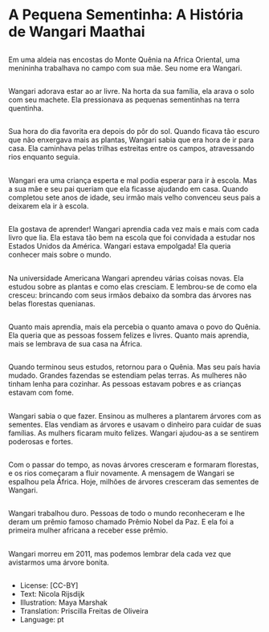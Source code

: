 # A Pequena Sementinha: A História de Wangari Maathai

##
Em uma aldeia nas encostas do Monte Quênia na Africa Oriental, uma menininha trabalhava no campo com sua mãe. Seu nome era Wangari.

##
Wangari adorava estar ao ar livre. Na horta da sua família, ela arava o solo com seu machete. Ela pressionava as pequenas sementinhas na terra quentinha.

##
Sua hora do dia favorita era depois do pôr do sol. Quando ficava tão escuro que não enxergava mais as plantas, Wangari sabia que era hora de ir para casa. Ela caminhava pelas trilhas estreitas entre os campos, atravessando rios enquanto seguia.

##
Wangari era uma criança esperta e mal podia esperar para ir à escola. Mas a sua mãe e seu pai queriam que ela ficasse ajudando em casa. Quando completou sete anos de idade, seu irmão mais velho convenceu seus pais a deixarem ela ir à escola.

##
Ela gostava de aprender! Wangari aprendia cada vez mais e mais com cada livro que lia. Ela estava tão bem na escola que foi convidada a estudar nos Estados Unidos da América. Wangari estava empolgada! Ela queria conhecer mais sobre o mundo.

##
Na universidade Americana Wangari aprendeu várias coisas novas. Ela estudou sobre as plantas e como elas cresciam. E lembrou-se de como ela cresceu: brincando com seus irmãos debaixo da sombra das árvores nas belas florestas quenianas.

##
Quanto mais aprendia, mais ela percebia o quanto amava o povo do Quênia. Ela queria que as pessoas fossem felizes e livres. Quanto mais aprendia, mais se lembrava de sua casa na África.

##
Quando terminou seus estudos, retornou para o Quênia. Mas seu país havia mudado. Grandes fazendas se estendiam pelas terras. As mulheres não tinham lenha para cozinhar. As pessoas estavam pobres e as crianças estavam com fome.

##
Wangari sabia o que fazer. Ensinou as mulheres a plantarem árvores com as sementes. Elas vendiam as árvores e usavam o dinheiro para cuidar de suas famílias. As mulhers ficaram muito felizes. Wangari ajudou-as a se sentirem poderosas e fortes.

##
Com o passar do tempo, as novas árvores cresceram e formaram florestas, e os rios começaram a fluir novamente. A mensagem de Wangari se espalhou pela África. Hoje, milhões de árvores cresceram das sementes de Wangari.

##
Wangari trabalhou duro. Pessoas de todo o mundo reconheceram e lhe deram um prêmio famoso chamado Prêmio Nobel da Paz. E ela foi a primeira mulher africana a receber esse prêmio.

##
Wangari morreu em 2011, mas podemos lembrar dela cada vez que avistarmos uma árvore bonita.

##
* License: [CC-BY]
* Text: Nicola Rijsdijk
* Illustration: Maya Marshak
* Translation: Priscilla Freitas de Oliveira
* Language: pt

